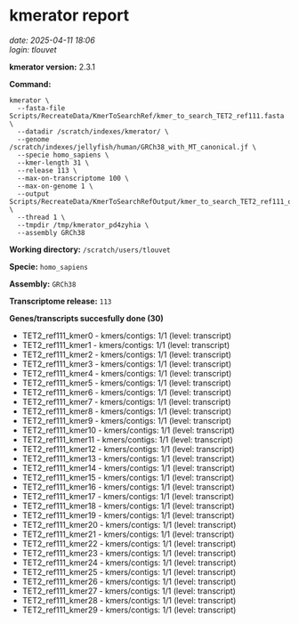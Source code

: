 # kmerator report
*date: 2025-04-11 18:06*  
*login: tlouvet*

**kmerator version:** 2.3.1

**Command:**

```
kmerator \
  --fasta-file Scripts/RecreateData/KmerToSearchRef/kmer_to_search_TET2_ref111.fasta \
  --datadir /scratch/indexes/kmerator/ \
  --genome /scratch/indexes/jellyfish/human/GRCh38_with_MT_canonical.jf \
  --specie homo_sapiens \
  --kmer-length 31 \
  --release 113 \
  --max-on-transcriptome 100 \
  --max-on-genome 1 \
  --output Scripts/RecreateData/KmerToSearchRefOutput/kmer_to_search_TET2_ref111_output \
  --thread 1 \
  --tmpdir /tmp/kmerator_pd4zyhia \
  --assembly GRCh38
```

**Working directory:** `/scratch/users/tlouvet`

**Specie:** `homo_sapiens`

**Assembly:** `GRCh38`

**Transcriptome release:** `113`

**Genes/transcripts succesfully done (30)**

- TET2_ref111_kmer0 - kmers/contigs: 1/1 (level: transcript)
- TET2_ref111_kmer1 - kmers/contigs: 1/1 (level: transcript)
- TET2_ref111_kmer2 - kmers/contigs: 1/1 (level: transcript)
- TET2_ref111_kmer3 - kmers/contigs: 1/1 (level: transcript)
- TET2_ref111_kmer4 - kmers/contigs: 1/1 (level: transcript)
- TET2_ref111_kmer5 - kmers/contigs: 1/1 (level: transcript)
- TET2_ref111_kmer6 - kmers/contigs: 1/1 (level: transcript)
- TET2_ref111_kmer7 - kmers/contigs: 1/1 (level: transcript)
- TET2_ref111_kmer8 - kmers/contigs: 1/1 (level: transcript)
- TET2_ref111_kmer9 - kmers/contigs: 1/1 (level: transcript)
- TET2_ref111_kmer10 - kmers/contigs: 1/1 (level: transcript)
- TET2_ref111_kmer11 - kmers/contigs: 1/1 (level: transcript)
- TET2_ref111_kmer12 - kmers/contigs: 1/1 (level: transcript)
- TET2_ref111_kmer13 - kmers/contigs: 1/1 (level: transcript)
- TET2_ref111_kmer14 - kmers/contigs: 1/1 (level: transcript)
- TET2_ref111_kmer15 - kmers/contigs: 1/1 (level: transcript)
- TET2_ref111_kmer16 - kmers/contigs: 1/1 (level: transcript)
- TET2_ref111_kmer17 - kmers/contigs: 1/1 (level: transcript)
- TET2_ref111_kmer18 - kmers/contigs: 1/1 (level: transcript)
- TET2_ref111_kmer19 - kmers/contigs: 1/1 (level: transcript)
- TET2_ref111_kmer20 - kmers/contigs: 1/1 (level: transcript)
- TET2_ref111_kmer21 - kmers/contigs: 1/1 (level: transcript)
- TET2_ref111_kmer22 - kmers/contigs: 1/1 (level: transcript)
- TET2_ref111_kmer23 - kmers/contigs: 1/1 (level: transcript)
- TET2_ref111_kmer24 - kmers/contigs: 1/1 (level: transcript)
- TET2_ref111_kmer25 - kmers/contigs: 1/1 (level: transcript)
- TET2_ref111_kmer26 - kmers/contigs: 1/1 (level: transcript)
- TET2_ref111_kmer27 - kmers/contigs: 1/1 (level: transcript)
- TET2_ref111_kmer28 - kmers/contigs: 1/1 (level: transcript)
- TET2_ref111_kmer29 - kmers/contigs: 1/1 (level: transcript)
